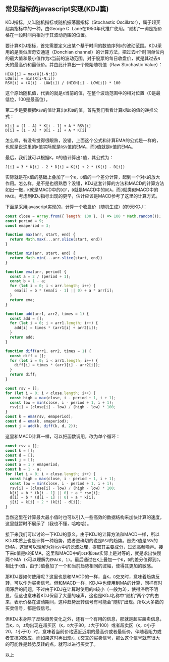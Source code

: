 ## 常见指标的javascript实现(KDJ篇)

KDJ指标，又叫随机指标或随机振荡器指标（Stochastic Oscillator），属于超买超卖指标中的一种，由George C. Lane在1950年代推广使用。“随机”一词是指价格在一段时间内相对于其波动范围的位置。

要计算KDJ指标，首先需要定义出某个基于时间的数值序列`X`的波动范围。KDJ采用的是类似唐奇安通道（Donchian channel）的计算方法，把过去`N`个时间单位内的最大值和最小值作为`X`当前的波动范围。对于股票的每日收盘价，就是其过去`N`天的最高价和最低价。并由此计算出一个原始随机值（Raw Stochastic Value）：
```
HIGH[i] = max(X[i-N:i])
LOW[i] = min(X[i-N:i])
RSV[i] = (X[i] - LOW[i]) / (HIGH[i] - LOW[i]) * 100
```
这个原始随机值，代表的就是`X`当前的值，在整个波动范围中的相对位置（0是最低位，100是最高位）。

第二步是要根据`RSV`的值计算出`K`和`D`的值，首先我们看看计算`K`和`D`的值的递推公式：
```
K[i] = (1 - A) * K[i - 1] + A * RSV[i]
D[i] = (1 - A) * D[i - 1] + A * K[i]
```
怎么样，有没有觉得很眼熟，没错，上面这个公式和计算EMA的公式是一样的，也就是说这里的`K`值实际就是`RSV`值的EMA，而`D`值就是`K`值的EMA。

最后，我们就可以根据`K`，`D`的值计算出`J`值，其公式为：
```
J[i] = 3 * K[i] - 2 * D[i] = K[i] + 2 * (K[i] - D[i])
```
实际就是在`K`值的基础上叠加了一个`K`，`D`值的一个差分计算，起到一个对`K`的放大作用。怎么样，是不是也很熟悉？没错，KDJ这套计算的方法和MACD的计算方法如出一辙，`K`就是MACD中的`DIF`，`D`就是MACD中的`DEA`，而`J`就类似MACD中的`MACD`。考虑到KDJ指标出现的更早，估计应该是MACD参考了这里的计算方式。

下面是采用javascript实现的，计算一个收盘价（随机生成）的9天KDJ：
```javascript
const close = Array.from({ length: 100 }, () => 100 * Math.random());
const period = 9;
const emaperiod = 3;
```
```javascript
function max(arr, start, end) {
  return Math.max(...arr.slice(start, end))
}

function min(arr, start, end) {
  return Math.min(...arr.slice(start, end))
}

function ema(arr, period) {
  const a = 2 / (period + 1);
  const b = 1 - a;
  for (let i = 0; i < arr.length; i++) {
    ema[i] = b * (ema[i - 1] || 0) + a * arr[i];
  }
  return ema;
}

function add(arr1, arr2, times = 1) {
  const add = [];
  for (let i = 0; i < arr1.length; i++) {
    add[i] = times * (arr1[i] + arr2[i]);
  }
  return add;
}

function diff(arr1, arr2, times = 1) {
  const diff = [];
  for (let i = 0; i < arr1.length; i++) {
    diff[i] = times * (arr1[i] - arr2[i]);
  }
  return diff;
}

const rsv = [];
for (let i = 0; i < close.length; i++) {
  const high = max(close, i - period + 1, i + 1);
  const low = min(close, i - period + 1, i + 1);
  rsv[i] = (close[i] - low) / (high - low) * 100;
}
const k = ema(rsv, emaperiod);
const d = ema(k, emaperiod);
const j = add(k, diff(k, d, 2));
```
这里和MACD计算一样，可以把函数调用，改为单个循环：
```javascript
const rsv = [];
const k = [];
const d = [];
const j = [];
const a = 1 / emaperiod;
const b = 1 - a;
for (let i = 0; i < close.length; i++) {
  const high = max(close, i - period + 1, i + 1);
  const low = min(close, i - period + 1, i + 1);
  rsv[i] = (close[i] - low) / (high - low) * 100;
  k[i] = b * (k[i - 1] || 0) + a * rsv[i];
  d[i] = b * (d[i - 1] || 0) + a * k[i];
  j[i] = k[i] + 2 * (k[i] - d[i]);
}
```
当然这里在计算最大最小值时也可以引入一些高效的数据结构来加快计算的速度，这里就暂时不展示了（我也不懂，哈哈哈）。

接下来我们可以讨论一下KDJ的意义。由于KDJ的计算方法和MACD一样，所以KDJ本质上也是计算一种趋势，或者更确切的说是`RSV`的趋势。首先`K`值是`RSV`的EMA，这里可以理解为对`RSV`中的滤波处理，提取其主要成分，过滤高频噪声。接下来`D`值是`K`的EMA，这里和MACD中的`DIF`和`DEA`实际上是对等的，就是求出快慢两个MA（`K`可以理解为`EMA(K, 1)`。最后通过在`K`上叠加一个`K`，`D`的差分值得到`J`，相比于`K`值，由于`J`值叠加了一个和当前趋势相同的波幅，使得其更加的敏感。

那KDJ要如何使用呢？这里也是和MACD的一样，当`K`，`D`交叉时，意味着趋势反转，可以作为买卖信号。但和MACD一样，KDJ中也使用到MA的计算，同样有时间滞后的问题，不过由于KDJ在计算时使用的`N`较小（一般为3），使得滞后不明显，但这也意味着KDJ保留了大量的噪声，这也是KDJ名称中“随机”两个字的由来，表示价格在波动期间，这种趋势反转信号有可能会“随机”出现。所以大多数的买卖信号，都是假信号。

但KDJ本身除了反映趋势变化之外，还有一个有用的信息，那就是超买超卖信息，当`K`，`D`，`J`均出现在超买区（`K`，`D`大于80，`J`大于100）或者超卖区（`K`，`D`小于20，`J`小于0）时，意味着当前价格逼近近期的最高价或者最低价，伴随着阻力或者支撑的效应，而如果这时再出现`K`，`D`交叉的买卖信号，那么这个信号就有很大的可能性是趋势反转的点，就可以进行买卖了。

以上